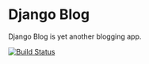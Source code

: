 Django Blog
===========

Django Blog is yet another blogging app.

[![Build Status](https://travis-ci.org/simonluijk/django-blog.png?branch=master)](https://travis-ci.org/simonluijk/django-blog)
